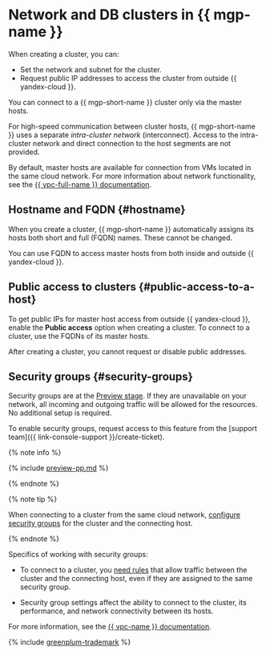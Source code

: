 # Network and DB clusters in {{ mgp-name }}


 When creating a cluster, you can:

* Set the network and subnet for the cluster.
* Request public IP addresses to access the cluster from outside {{ yandex-cloud }}.


You can connect to a {{ mgp-short-name }} cluster only via the master hosts.

For high-speed communication between cluster hosts, {{ mgp-short-name }} uses a separate _intra-cluster network_ (interconnect). Access to the intra-cluster network and direct connection to the host segments are not provided.


By default, master hosts are available for connection from VMs located in the same cloud network. For more information about network functionality, see the [{{ vpc-full-name }} documentation](../../vpc/concepts/index.md).


## Hostname and FQDN {#hostname}

When you create a cluster, {{ mgp-short-name }} automatically assigns its hosts both short and full (FQDN) names. These cannot be changed.


You can use FQDN to access master hosts from both inside and outside {{ yandex-cloud }}.

## Public access to clusters {#public-access-to-a-host}

To get public IPs for master host access from outside {{ yandex-cloud }}, enable the **Public access** option when creating a cluster. To connect to a cluster, use the FQDNs of its master hosts.

After creating a cluster, you cannot request or disable public addresses.

## Security groups {#security-groups}

Security groups are at the [Preview stage](../../overview/concepts/launch-stages.md). If they are unavailable on your network, all incoming and outgoing traffic will be allowed for the resources. No additional setup is required.

To enable security groups, request access to this feature from the [support team]({{ link-console-support }}/create-ticket).


{% note info %}

{% include [preview-pp.md](../../_includes/preview-pp.md) %}

{% endnote %}

{% note tip %}

When connecting to a cluster from the same cloud network, [configure security groups](../operations/connect.md#configuring-security-groups) for the cluster and the connecting host.

{% endnote %}

Specifics of working with security groups:

* To connect to a cluster, you [need rules](../operations/connect.md#configuring-security-groups) that allow traffic between the cluster and the connecting host, even if they are assigned to the same security group.

* Security group settings affect the ability to connect to the cluster, its performance, and network connectivity between its hosts.

For more information, see the [{{ vpc-name }} documentation](../../vpc/concepts/security-groups.md).


{% include [greenplum-trademark](../../_includes/mdb/mgp/trademark.md) %}
